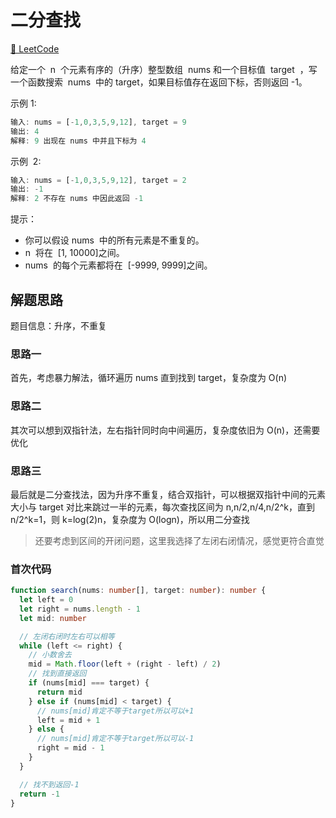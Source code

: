 # 二分查找

[🔗 LeetCode](https://leetcode.cn/problems/binary-search/)

给定一个  n  个元素有序的（升序）整型数组  nums 和一个目标值  target  ，写一个函数搜索  nums  中的 target，如果目标值存在返回下标，否则返回 -1。

示例 1:

```js
输入: nums = [-1,0,3,5,9,12], target = 9
输出: 4
解释: 9 出现在 nums 中并且下标为 4
```

示例  2:

```js
输入: nums = [-1,0,3,5,9,12], target = 2
输出: -1
解释: 2 不存在 nums 中因此返回 -1
```

提示：

- 你可以假设 nums  中的所有元素是不重复的。
- n  将在  [1, 10000]之间。
- nums  的每个元素都将在  [-9999, 9999]之间。

## 解题思路

题目信息：升序，不重复

### 思路一

首先，考虑暴力解法，循环遍历 nums 直到找到 target，复杂度为 O(n)

### 思路二

其次可以想到双指针法，左右指针同时向中间遍历，复杂度依旧为 O(n)，还需要优化

### 思路三

最后就是二分查找法，因为升序不重复，结合双指针，可以根据双指针中间的元素大小与 target 对比来跳过一半的元素，每次查找区间为 n,n/2,n/4,n/2^k，直到 n/2^k=1，则 k=log(2)n，复杂度为 O(logn)，所以用二分查找

> 还要考虑到区间的开闭问题，这里我选择了左闭右闭情况，感觉更符合直觉

### 首次代码

```ts
function search(nums: number[], target: number): number {
  let left = 0
  let right = nums.length - 1
  let mid: number

  // 左闭右闭时左右可以相等
  while (left <= right) {
    // 小数舍去
    mid = Math.floor(left + (right - left) / 2)
    // 找到直接返回
    if (nums[mid] === target) {
      return mid
    } else if (nums[mid] < target) {
      // nums[mid]肯定不等于target所以可以+1
      left = mid + 1
    } else {
      // nums[mid]肯定不等于target所以可以-1
      right = mid - 1
    }
  }

  // 找不到返回-1
  return -1
}
```
